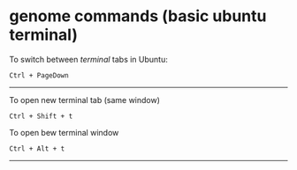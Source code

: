 # genome commands (basic ubuntu terminal)


To switch between *terminal* tabs in Ubuntu:


```Ctrl + PageDown```

---

To open new terminal tab (same window)


```Ctrl + Shift + t```

To open bew terminal window


``` Ctrl + Alt + t ```

--- 
